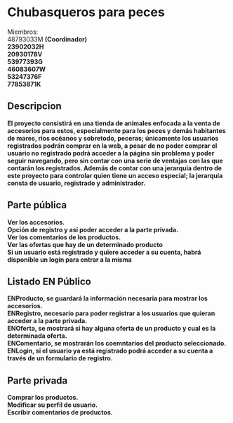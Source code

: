 # Chubasqueros para peces
Miembros:<br>
48793033M <b>(Coordinador)<br>
23902032H<br>
20930178V<br>
53977393G<br>
46083607W<br>
53247376F<br>
77853871K<br>
## Descripcion
El proyecto consistirá en una tienda de animales enfocada a la venta de accesorios para estos, especialmente para los peces y demás habitantes de mares, ríos océanos y sobretodo, peceras; únicamente los usuarios registrados podrán comprar en la web, a pesar de no poder comprar
el usuario no registrado podrá acceder a la página sin problema y poder seguir navegando, pero sin contar con una serie de ventajas con las que contarán los registrados. Además de contar con una jerarquía dentro de este
proyecto para controlar quien tiene un acceso especial; la jerarquía consta de usuario, registrado y administrador.
## Parte pública
Ver los accesorios.<br>
Opción de registro y así poder acceder a la parte privada.<br>
Ver los comentarios de los productos.<br>
Ver las ofertas que hay de un determinado producto<br>
Si un usuario está registrado y quiere acceder a su cuenta, habrá disponible un login para entrar a la misma

## Listado EN Público
ENProducto, se guardará la información necesaria para mostrar los accesorios.<br>
ENRegistro, necesario para poder registrar a los usuarios que quieran acceder a la parte privada.<br>
ENOferta, se mostrará si hay alguna oferta de un producto y cual es la determinada oferta.<br>
ENComentario, se mostrarán los coemntarios del producto seleccionado.<br>
ENLogin, si el usuario ya está registrado podrá acceder a su cuenta a través de un formulario de registro.

## Parte privada
Comprar los productos.<br>
Modificar su perfil de usuario.<br>
Escribir comentarios de productos.<br>
